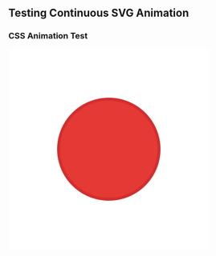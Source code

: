 ## Testing Continuous SVG Animation

### CSS Animation Test
<img src="https://raw.githubusercontent.com/jaygriffinjay/jaygriffinjay/refs/heads/main/test-animation.svg?t=1759602345" alt="Test Animation">
